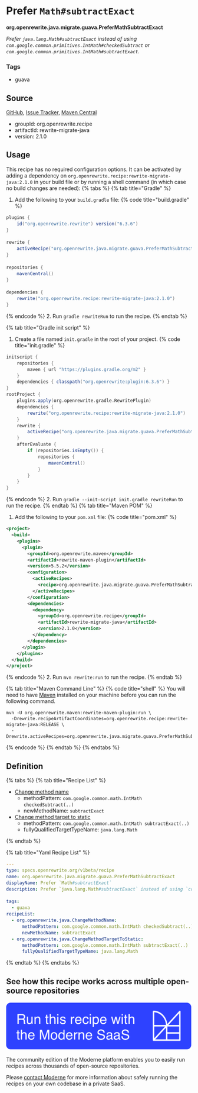 # Prefer `Math#subtractExact`

**org.openrewrite.java.migrate.guava.PreferMathSubtractExact**

_Prefer `java.lang.Math#subtractExact` instead of using `com.google.common.primitives.IntMath#checkedSubtract` or `com.google.common.primitives.IntMath#subtractExact`._

### Tags

* guava

## Source

[GitHub](https://github.com/openrewrite/rewrite-migrate-java/blob/main/src/main/resources/META-INF/rewrite/no-guava.yml), [Issue Tracker](https://github.com/openrewrite/rewrite-migrate-java/issues), [Maven Central](https://central.sonatype.com/artifact/org.openrewrite.recipe/rewrite-migrate-java/2.1.0/jar)

* groupId: org.openrewrite.recipe
* artifactId: rewrite-migrate-java
* version: 2.1.0


## Usage

This recipe has no required configuration options. It can be activated by adding a dependency on `org.openrewrite.recipe:rewrite-migrate-java:2.1.0` in your build file or by running a shell command (in which case no build changes are needed): 
{% tabs %}
{% tab title="Gradle" %}
1. Add the following to your `build.gradle` file:
{% code title="build.gradle" %}
```groovy
plugins {
    id("org.openrewrite.rewrite") version("6.3.6")
}

rewrite {
    activeRecipe("org.openrewrite.java.migrate.guava.PreferMathSubtractExact")
}

repositories {
    mavenCentral()
}

dependencies {
    rewrite("org.openrewrite.recipe:rewrite-migrate-java:2.1.0")
}
```
{% endcode %}
2. Run `gradle rewriteRun` to run the recipe.
{% endtab %}

{% tab title="Gradle init script" %}
1. Create a file named `init.gradle` in the root of your project.
{% code title="init.gradle" %}
```groovy
initscript {
    repositories {
        maven { url "https://plugins.gradle.org/m2" }
    }
    dependencies { classpath("org.openrewrite:plugin:6.3.6") }
}
rootProject {
    plugins.apply(org.openrewrite.gradle.RewritePlugin)
    dependencies {
        rewrite("org.openrewrite.recipe:rewrite-migrate-java:2.1.0")
    }
    rewrite {
        activeRecipe("org.openrewrite.java.migrate.guava.PreferMathSubtractExact")
    }
    afterEvaluate {
        if (repositories.isEmpty()) {
            repositories {
                mavenCentral()
            }
        }
    }
}
```
{% endcode %}
2. Run `gradle --init-script init.gradle rewriteRun` to run the recipe.
{% endtab %}
{% tab title="Maven POM" %}
1. Add the following to your `pom.xml` file:
{% code title="pom.xml" %}
```xml
<project>
  <build>
    <plugins>
      <plugin>
        <groupId>org.openrewrite.maven</groupId>
        <artifactId>rewrite-maven-plugin</artifactId>
        <version>5.5.2</version>
        <configuration>
          <activeRecipes>
            <recipe>org.openrewrite.java.migrate.guava.PreferMathSubtractExact</recipe>
          </activeRecipes>
        </configuration>
        <dependencies>
          <dependency>
            <groupId>org.openrewrite.recipe</groupId>
            <artifactId>rewrite-migrate-java</artifactId>
            <version>2.1.0</version>
          </dependency>
        </dependencies>
      </plugin>
    </plugins>
  </build>
</project>
```
{% endcode %}
2. Run `mvn rewrite:run` to run the recipe.
{% endtab %}

{% tab title="Maven Command Line" %}
{% code title="shell" %}
You will need to have [Maven](https://maven.apache.org/download.cgi) installed on your machine before you can run the following command.

```shell
mvn -U org.openrewrite.maven:rewrite-maven-plugin:run \
  -Drewrite.recipeArtifactCoordinates=org.openrewrite.recipe:rewrite-migrate-java:RELEASE \
  -Drewrite.activeRecipes=org.openrewrite.java.migrate.guava.PreferMathSubtractExact
```
{% endcode %}
{% endtab %}
{% endtabs %}

## Definition

{% tabs %}
{% tab title="Recipe List" %}
* [Change method name](../../../java/changemethodname.md)
  * methodPattern: `com.google.common.math.IntMath checkedSubtract(..)`
  * newMethodName: `subtractExact`
* [Change method target to static](../../../java/changemethodtargettostatic.md)
  * methodPattern: `com.google.common.math.IntMath subtractExact(..)`
  * fullyQualifiedTargetTypeName: `java.lang.Math`

{% endtab %}

{% tab title="Yaml Recipe List" %}
```yaml
---
type: specs.openrewrite.org/v1beta/recipe
name: org.openrewrite.java.migrate.guava.PreferMathSubtractExact
displayName: Prefer `Math#subtractExact`
description: Prefer `java.lang.Math#subtractExact` instead of using `com.google.common.primitives.IntMath#checkedSubtract` or `com.google.common.primitives.IntMath#subtractExact`.

tags:
  - guava
recipeList:
  - org.openrewrite.java.ChangeMethodName:
      methodPattern: com.google.common.math.IntMath checkedSubtract(..)
      newMethodName: subtractExact
  - org.openrewrite.java.ChangeMethodTargetToStatic:
      methodPattern: com.google.common.math.IntMath subtractExact(..)
      fullyQualifiedTargetTypeName: java.lang.Math

```
{% endtab %}
{% endtabs %}

## See how this recipe works across multiple open-source repositories

[![Moderne Link Image](/.gitbook/assets/ModerneRecipeButton.png)](https://app.moderne.io/recipes/org.openrewrite.java.migrate.guava.PreferMathSubtractExact)

The community edition of the Moderne platform enables you to easily run recipes across thousands of open-source repositories.

Please [contact Moderne](https://moderne.io/product) for more information about safely running the recipes on your own codebase in a private SaaS.
